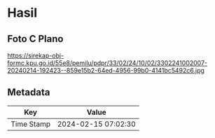 # Hasil

## Foto C Plano

https://sirekap-obj-formc.kpu.go.id/55e8/pemilu/pdpr/33/02/24/10/02/3302241002007-20240214-192423--859e15b2-64ed-4956-99b0-4141bc5492c6.jpg


## Metadata

| Key        | Value               |
| ---------- | ------------------- |
| Time Stamp | 2024-02-15 07:02:30 |



